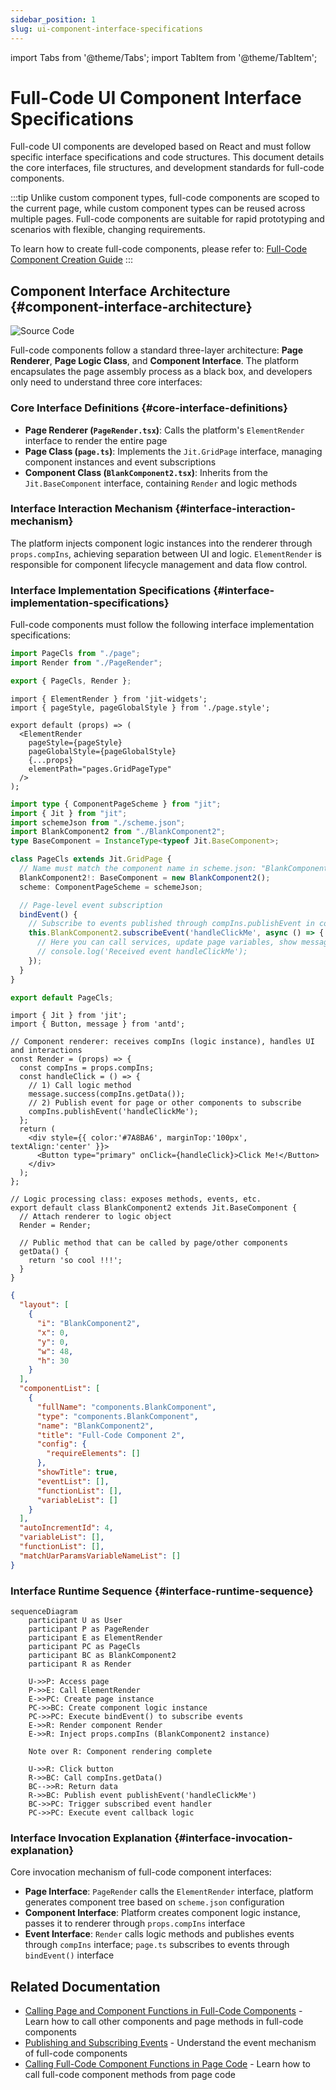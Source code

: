 ```yaml
---
sidebar_position: 1
slug: ui-component-interface-specifications
---
```


import Tabs from '@theme/Tabs';
import TabItem from '@theme/TabItem';

# Full-Code UI Component Interface Specifications

Full-code UI components are developed based on React and must follow specific interface specifications and code structures. This document details the core interfaces, file structures, and development standards for full-code components.

:::tip
Unlike custom component types, full-code components are scoped to the current page, while custom component types can be reused across multiple pages. Full-code components are suitable for rapid prototyping and scenarios with flexible, changing requirements.

To learn how to create full-code components, please refer to: [Full-Code Component Creation Guide](../using-functional-components-in-pages/full-code-components)
:::

## Component Interface Architecture {#component-interface-architecture}

![Source Code](./img/15/source-code.png)

Full-code components follow a standard three-layer architecture: **Page Renderer**, **Page Logic Class**, and **Component Interface**. The platform encapsulates the page assembly process as a black box, and developers only need to understand three core interfaces:

### Core Interface Definitions {#core-interface-definitions}

- **Page Renderer (`PageRender.tsx`)**: Calls the platform's `ElementRender` interface to render the entire page
- **Page Class (`page.ts`)**: Implements the `Jit.GridPage` interface, managing component instances and event subscriptions
- **Component Class (`BlankComponent2.tsx`)**: Inherits from the `Jit.BaseComponent` interface, containing `Render` and logic methods

### Interface Interaction Mechanism {#interface-interaction-mechanism}

The platform injects component logic instances into the renderer through `props.compIns`, achieving separation between UI and logic. `ElementRender` is responsible for component lifecycle management and data flow control.

### Interface Implementation Specifications {#interface-implementation-specifications}

Full-code components must follow the following interface implementation specifications:

<Tabs>
  <TabItem value="index" label="index.ts" default>

```ts
import PageCls from "./page";
import Render from "./PageRender";

export { PageCls, Render };
```

  </TabItem>
  <TabItem value="pageRender" label="PageRender.tsx">

```tsx
import { ElementRender } from 'jit-widgets';
import { pageStyle, pageGlobalStyle } from './page.style';

export default (props) => (
  <ElementRender
    pageStyle={pageStyle}
    pageGlobalStyle={pageGlobalStyle}
    {...props}
    elementPath="pages.GridPageType"
  />
);
```

  </TabItem>
  <TabItem value="page" label="page.ts">

```ts
import type { ComponentPageScheme } from "jit";
import { Jit } from "jit";
import schemeJson from "./scheme.json";
import BlankComponent2 from "./BlankComponent2";
type BaseComponent = InstanceType<typeof Jit.BaseComponent>;

class PageCls extends Jit.GridPage {
  // Name must match the component name in scheme.json: "BlankComponent2"
  BlankComponent2!: BaseComponent = new BlankComponent2();
  scheme: ComponentPageScheme = schemeJson;

  // Page-level event subscription
  bindEvent() {
    // Subscribe to events published through compIns.publishEvent in component renderer
    this.BlankComponent2.subscribeEvent('handleClickMe', async () => {
      // Here you can call services, update page variables, show messages, etc.
      // console.log('Received event handleClickMe');
    });
  }
}

export default PageCls;
```

  </TabItem>
  <TabItem value="component" label="BlankComponent2.tsx">

```tsx
import { Jit } from 'jit';
import { Button, message } from 'antd';

// Component renderer: receives compIns (logic instance), handles UI and interactions
const Render = (props) => {
  const compIns = props.compIns;
  const handleClick = () => {
    // 1) Call logic method
    message.success(compIns.getData());
    // 2) Publish event for page or other components to subscribe
    compIns.publishEvent('handleClickMe');
  };
  return (
    <div style={{ color:'#7A8BA6', marginTop:'100px', textAlign:'center' }}>
      <Button type="primary" onClick={handleClick}>Click Me!</Button>
    </div>
  );
};

// Logic processing class: exposes methods, events, etc.
export default class BlankComponent2 extends Jit.BaseComponent {
  // Attach renderer to logic object
  Render = Render;

  // Public method that can be called by page/other components
  getData() {
    return 'so cool !!!';
  }
}
```

  </TabItem>
  <TabItem value="scheme" label="scheme.json">

```json
{
  "layout": [
    {
      "i": "BlankComponent2",
      "x": 0,
      "y": 0,
      "w": 48,
      "h": 30
    }
  ],
  "componentList": [
    {
      "fullName": "components.BlankComponent",
      "type": "components.BlankComponent",
      "name": "BlankComponent2",
      "title": "Full-Code Component 2",
      "config": {
        "requireElements": []
      },
      "showTitle": true,
      "eventList": [],
      "functionList": [],
      "variableList": []
    }
  ],
  "autoIncrementId": 4,
  "variableList": [],
  "functionList": [],
  "matchUarParamsVariableNameList": []
}
```

  </TabItem>
</Tabs>

### Interface Runtime Sequence {#interface-runtime-sequence}

```mermaid
sequenceDiagram
    participant U as User
    participant P as PageRender
    participant E as ElementRender
    participant PC as PageCls
    participant BC as BlankComponent2
    participant R as Render

    U->>P: Access page
    P->>E: Call ElementRender
    E->>PC: Create page instance
    PC->>BC: Create component logic instance
    PC->>PC: Execute bindEvent() to subscribe events
    E->>R: Render component Render
    E->>R: Inject props.compIns (BlankComponent2 instance)

    Note over R: Component rendering complete

    U->>R: Click button
    R->>BC: Call compIns.getData()
    BC-->>R: Return data
    R->>BC: Publish event publishEvent('handleClickMe')
    BC->>PC: Trigger subscribed event handler
    PC->>PC: Execute event callback logic
```

### Interface Invocation Explanation {#interface-invocation-explanation}

Core invocation mechanism of full-code component interfaces:

- **Page Interface**: `PageRender` calls the `ElementRender` interface, platform generates component tree based on `scheme.json` configuration
- **Component Interface**: Platform creates component logic instance, passes it to renderer through `props.compIns` interface
- **Event Interface**: `Render` calls logic methods and publishes events through `compIns` interface; `page.ts` subscribes to events through `bindEvent()` interface

## Related Documentation

- [Calling Page and Component Functions in Full-Code Components](./calling-page-and-component-functions-in-fullcode-components) - Learn how to call other components and page methods in full-code components
- [Publishing and Subscribing Events](./emitting-events) - Understand the event mechanism of full-code components
- [Calling Full-Code Component Functions in Page Code](./calling-fullcode-component-functions-in-page-code) - Learn how to call full-code component methods from page code
